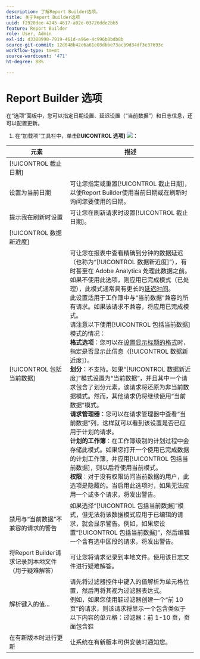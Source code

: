 ```yaml
---
description: 了解Report Builder选项。
title: 关于Report Builder选项
uuid: f2920dee-4245-4617-a02e-03726dde2bb5
feature: Report Builder
role: User, Admin
exl-id: d3388990-7919-461d-a96e-4c996b8bdb8b
source-git-commit: 12d048b42c6a61e03dbbe73acb9d34df3e37693c
workflow-type: tm+mt
source-wordcount: '471'
ht-degree: 88%

---
```


# Report Builder 选项

在“选项”面板中，您可以指定日期设置、延迟设置（“当前数据”）和日志信息，还可以配置更新。

1. 在“加载项”工具栏中，单击&#x200B;**[!UICONTROL 选项]** ![](https://spectrum.adobe.com/static/icons/workflow_18/Smock_Settings_18_N.svg)：

| 元素 | 描述 |
|--- |--- |
| [!UICONTROL 截止日期] |  |
| 设置为当前日期 | 可让您指定或重置[!UICONTROL 截止日期]，以便Report Builder使用当前日期或在刷新时询问您要使用的日期。 |
| 提示我在刷新时设置 | 可让您在刷新请求时设置[!UICONTROL 截止日期]。 |
| [!UICONTROL 数据新近度] |  |
| [!UICONTROL 包括当前数据] | 可让您在报表中查看精确到分钟的数据延迟（也称为“[!UICONTROL 数据新近度]”），有时甚至在 Adobe Analytics 处理此数据之前。<br>如果不使用此选项，则应用已完成模式（已处理），此模式通常具有更长的[延迟时间](https://experienceleague.adobe.com/docs/analytics/analyze/reports-analytics/current-data.html?lang=zh-Hans)。<br>此设置适用于工作簿中与“当前数据”兼容的所有请求。如果该请求不兼容，将应用已完成模式。<br>请注意以下使用[!UICONTROL 包括当前数据]模式的情况：<br>**格式选项**：您可以在[设置显示标题的格式](/help/analyze/legacy-report-builder/layout/t-format-display-headers.md)时，指定是否显示此信息（[!UICONTROL 数据新近度]）。<br>**划分**：不支持。如果“[!UICONTROL 数据新近度]”模式设置为“当前数据”，并且其中一个请求包含了划分元素，该请求将还原为非当前数据模式。然而，其他请求仍将继续使用“当前数据”模式。<br>**请求管理器**：您可以在请求管理器中查看“当前数据”列，这样就可以看到该设置是否已应用于计划的请求。<br>**计划的工作簿**：在工作簿级别的计划过程中会存储此模式。如果您打开一个使用已完成数据的计划工作簿，并应用[!UICONTROL 包括当前数据]，则以后将使用当前模式。<br>**权限**：对于没有权限访问当前数据的用户，此选项是隐藏的。当启用此选项时，如果无法应用一个或多个请求，将发出警告。 |
| 禁用与“当前数据”不兼容的请求的警告 | 如果选择“[!UICONTROL 包括当前数据]”模式，但无法将该数据模式应用于已编辑的请求，就会显示警告。例如，如果您设置“[!UICONTROL 包括当前数据]”，然后编辑一个含有选中区段的请求，将发出警告。 |
| 将Report Builder请求记录到本地文件（用于疑难解答） | 可让您将请求记录到本地文件。使用该日志文件进行疑难解答。 |
| 解析键入的值... | 请先将过滤器控件中键入的值解析为单元格位置，然后再将其视为过滤器表达式。<br>例如，如果您使用鞋过滤器创建一个“前 10 页”的请求，则该请求将显示一个包含类似于以下内容的单元格：过滤器：前 1-10 页，页面包含鞋 |
| 在有新版本时进行更新 | 让系统在有新版本可供安装时通知您。 |
